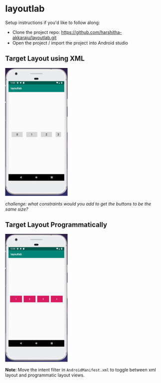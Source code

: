 # layoutlab

Setup instructions if you'd like to follow along:

* Clone the project repo: https://github.com/harshitha-akkaraju/layoutlab.git
* Open the project / import the project into Android studio

## Target Layout using XML

<img src="img/xml-layout.png" width="200"/>

*challenge: what constraints would you add to get the buttons to be the same size?*

## Target Layout Programmatically

<img src="img/programmatic-layout.png" width="200"/>


**Note**: Move the intent filter in `AndroidManifest.xml` to toggle between xml layout and programmatic layout views.
